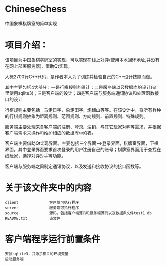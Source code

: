 # ChineseChess
中国象棋棋牌室的简单实现

# 项目介绍：
该项目为中国象棋棋牌室的实现，可以实现在线上对弈(使用本地回环地址,并没有在网上部署服务器)，借助Qt实现。

大概2700行C++代码，是作者本人为了训练并检验自己的C++设计技能而做。

其中主要包括4大部分：一是行棋规则的设计；二是服务端以及数据库的设计(这里使用sqlite3)；三是客户端的设计；四是客户端与服务端通讯协议和处理函数接口的设计

行棋规则主要包括，马走日字，象走田字，炮翻山等等。在该设计中，将所有兵种的行棋规则抽象为距离规则、范围规则、方向规则、前置规则、特殊规则。

服务端主要处理来自客户端的注册、登录、注销、与其它玩家对弈等需求，并根据客户端需求来操作和维护相应的数据库中的表。

客户端主要借助Qt实现界面。主要包括三个界面——>登录界面，棋牌室界面，下棋界面。其中登录界面要求首次登录的用户注册自己的账号；棋牌室界面用于查找在线玩家，选择对弈对手等功能。

客户端与服务端之间制定通讯协议，以及发送和接收协议的接口函数等。


# 关于该文件夹中的内容
	client				客户端可执行程序
	server				服务端可执行程序
	source				源码，包括客户端源码和服务端源码以及数据库文件test1.db
	README.txt			该文件


# 客户端程序运行前置条件
	安装sqlite3，并添加相关的环境变量
	启动服务端

